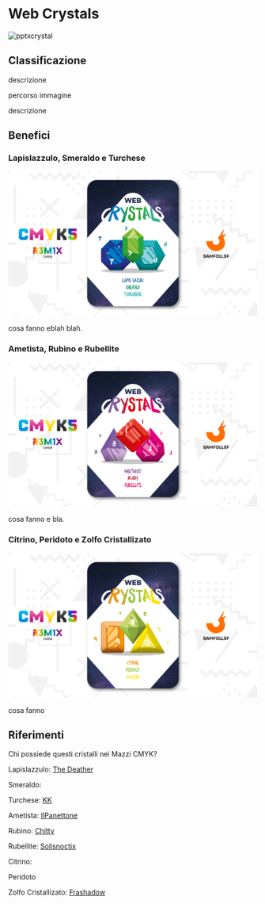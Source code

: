 # Web Crystals

![pptxcrystal](../eg/5/pptxcrystal.jpg)

## Classificazione

descrizione

percorso immagine

descrizione

## Benefici

### Lapislazzulo, Smeraldo e Turchese

![cristalligruppo1](../eg/5/crystal1.jpg)

cosa fanno eblah blah.

### Ametista, Rubino e Rubellite

![cristalligruppo2](../eg/5/crystal2.jpg)

cosa fanno e bla.

### Citrino, Peridoto e Zolfo Cristallizato

![cristalligruppo3](../eg/5/crystal3.jpg)

cosa fanno

## Riferimenti

Chi possiede questi cristalli nei Mazzi CMYK?

Lapislazzulo: [The Deather](../Ciano/thedea.md)

Smeraldo:

Turchese: [KK](../Ciano/kekka.md)

Ametista: [IlPanettone](../Magenta/ilpanettone.md)

Rubino: [Chitty](../Magenta/chitty.md)

Rubellite: [Solisnoctix](../Magenta/solisnoctix.jpg)

Citrino:

Peridoto

Zolfo Cristallizato: [Frashadow](../Giallo/frashadow.md)